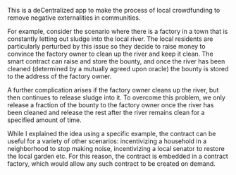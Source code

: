 This is a deCentralized app to make the process of local crowdfunding to remove negative externalities in communities. 

For example, consider the scenario where there is a factory in a town that is constantly letting out sludge into the local river. The local residents are particularly perturbed by this issue so they decide to raise money to convince the factory owner to clean up the river and keep it clean. The smart contract can raise and store the bounty, and once the river has been cleaned (determined by a mutually agreed upon oracle) the bounty is stored to the address of the factory owner. 

A further complication arises if the factory owner cleans up the river, but then continues to release sludge into it. To overcome this problem, we only release a fraction of the bounty to the factory owner once the river has been cleaned and release the rest after the river remains clean for a specified amount of time.

While I explained the idea using a specific example, the contract can be useful for a variety of other scenarios: incentivizing a household in a neighborhood to stop making noise, incentivizing a local senator to restore the local garden etc. For this reason, the contract is embedded in a contract factory, which would allow any such contract to be created on demand. 
